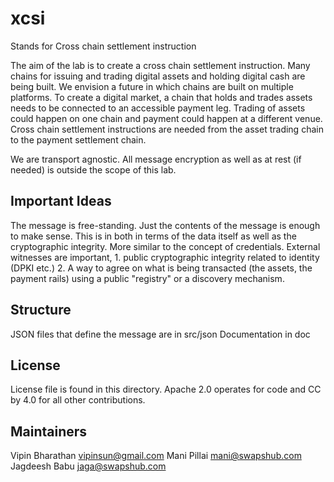 # xcsi
Stands for Cross chain settlement instruction

The aim of the lab is to create a cross chain settlement instruction. Many chains for issuing and trading digital assets and holding digital cash are being built. We envision a future in which chains are built on multiple platforms. To create a digital market, a chain that holds and trades assets needs to be connected to an accessible payment leg. Trading of assets could happen on one chain and payment could happen at a different venue. Cross chain settlement instructions are needed from the asset trading chain to the payment settlement chain. 

We are transport agnostic. All message encryption as well as at rest (if needed) is outside the scope of this lab.

## Important Ideas
The message is free-standing. Just the contents of the message is enough to make sense. This is in both in terms of the data itself as well as the cryptographic integrity. More similar to the concept of credentials. External witnesses are important, 1. public cryptographic integrity related to identity (DPKI etc.) 2. A way to agree on what is being transacted (the assets, the payment rails) using a public "registry" or a discovery mechanism. 

## Structure

JSON files that define the message are in src/json
Documentation in doc

## License
License file is found in this directory. Apache 2.0 operates for code and CC by 4.0 for all other contributions.


## Maintainers 

Vipin Bharathan vipinsun@gmail.com 
Mani Pillai mani@swapshub.com
Jagdeesh Babu jaga@swapshub.com


